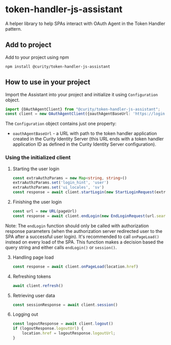 # token-handler-js-assistant
A helper library to help SPAs interact with OAuth Agent in the Token Handler pattern.

## Add to project
Add to your project using npm

```
npm install @curity/token-handler-js-assistant
```

## How to use in your project

Import the Assistant into your project and initialize it using `Configuration` object.
```typescript
import {OAuthAgentClient} from "@curity/token-handler-js-assistant";
const client = new OAuthAgentClient({oauthAgentBaseUrl: 'https://login.example.com/apps/token-handler1'})
```
The `Configuration` object contains just one property:
- `oauthAgentBaseUrl` - a URL with path to the token handler application created in the Curity Identity Server (this URL ends with a token handler application ID
  as defined in the Curity Identity Server configuration).

### Using the initialized client

1. Starting the user login
   ```typescript
   const extraAuthzParams = new Map<string, string>()
   extraAuthzParams.set('login_hint', 'user')
   extraAuthzParams.set('ui_locales', 'sv')
   const response = await client.startLogin(new StartLoginRequest(extraAuthzParams))
   ```
2. Finishing the user login
   ```typescript
   const url = new URL(pageUrl)
   const response = await client.endLogin(new EndLoginRequest(url.search))
   ``` 
Note: The `endLogin` function should only be called with authorization response parameters (when the authorization
server redirected user to the SPA after a successful user login). It's recommended to call `onPageLoad()` instead
on every load of the SPA. This function makes a decision based the query string and either calls `endLogin()` or `session()`.

3. Handling page load
   ```typescript
   const response = await client.onPageLoad(location.href)
   ```
4. Refreshing tokens
   ```typescript
   await client.refresh()
   ```
5. Retrieving user data
   ```typescript
   const sessionResponse = await client.session()
   ```
6. Logging out
   ```typescript
   const logoutResponse = await client.logout()
   if (logoutResponse.logoutUrl) {
       location.href = logoutResponse.logoutUrl;
   }
   ```